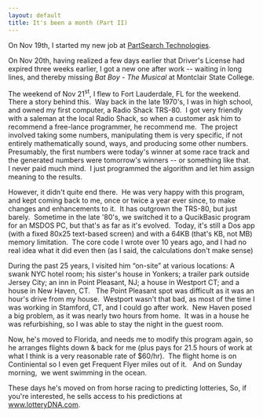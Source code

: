```yaml
---
layout: default
title: It's been a month (Part II)
---
```

<p>On Nov 19th, I started my new job at <a href="http://www.partsearch.com">PartSearch Technologies</a>.</p>
<p>On Nov 20th, having realized a few days earlier that Driver's License had expired three weeks earlier, I got a new one after work -- waiting in long lines, and thereby missing <em>Bat Boy - The Musical</em> at Montclair State College.</p>
<p>The weekend of Nov 21<sup>st</sup>, I flew to Fort Lauderdale, FL for the weekend.  There a story behind this.  Way back in the late 1970's, I was in high school, and owned my first computer, a Radio Shack TRS-80.  I got very friendly with a saleman at the local Radio Shack, so when a customer ask him to recommend a free-lance programmer, he recommend me.  The project involved taking some numbers, manipulating them is very specific, if not entirely mathematically sound, ways, and producing some other numbers.  Presumably, the first numbers were today's winner at some race track and the generated numbers were tomorrow's winners -- or something like that.  I never paid much mind.  I just programmed the algorithm and let him assign meaning to the results.</p>
<p>However, it didn't quite end there.  He was very happy with this program, and kept coming back to me, once or twice a year ever since, to make changes and enhancements to it.  It has outgrown the TRS-80, but just barely.  Sometime in the late '80's, we switched it to a QucikBasic program for an MSDOS PC, but that's as far as it's evolved.  Today, it's still a Dos app (with a fixed 80x25 text-based screen) and with a 64KB (that's KB, not MB) memory limitation.  The core code I wrote over 10 years ago, and I had no real idea what it did even then (as I said, the calculations don't make sense)</p>
<p>During the past 25 years, I visited him “on-site” at various locations: A swank NYC hotel room; his sister's house in Yonkers; a trailer park outside Jersey City; an inn in Point Pleasant, NJ; a house in Westport CT; and a house in New Haven, CT.   The Point Pleasant spot was difficult as it was an hour's drive from my house.  Westport wasn't that bad, as most of the time I was working in Stamford, CT, and I could go after work.  New Haven posed a big problem, as it was nearly two hours from home.  It was in a house he was refurbishing, so I was able to stay the night in the guest room.</p>
<p>Now, he's moved to Florida, and needs me to modify this program again, so he arranges flights down &amp; back for me (plus pays for 21.5 hours of work at what I think is a very reasonable rate of $60/hr).  The flight home is on Continiental so I even get Frequent Flyer miles out of it.   And on Sunday morning,  we went swimming in the ocean.</p>
<p>These days he's moved on from horse racing to predicting lotteries, So, if you're interested, he sells access to his predictions at <a href="http://www.lotteryDNA.com">www.lotteryDNA.com</a>.</p>
<p> </p>